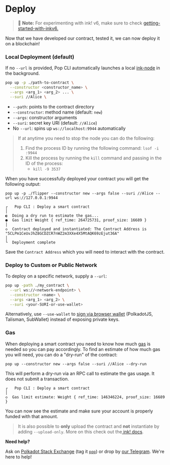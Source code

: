 # Deploy

> 🚀 **Note:** For experimenting with ink! v6, make sure to check [getting-started-with-inkv6.](../welcome/migrating-to-inkv6.md)

Now that we have developed our contract, tested it, we can now deploy it on a blockchain!

### Local Deployment (default)

If no `--url` is provided, Pop CLI automatically launches a local [ink-node](https://github.com/use-ink/ink-node) in the background.

```bash
pop up -p ./path-to-contract \
  --constructor <constructor_name> \
  --args <arg_1> <arg_2> ... \
  --suri //Alice \
```

* `--path`: points to the contract directory
* `--constructor`: method name (default: `new`)
* `--args`: constructor arguments
* `--suri`: secret key URI (default: `//Alice`)
* No `--url`: spins up `ws://localhost:9944` automatically

> If at anytime you need to stop the node you can do the following:
>
> 1. Find the process ID by running the following command: `lsof -i :9944`
> 2. Kill the process by running the `kill` command and passing in the ID of the process:
>    * `kill -9 3537`

When you have successfully deployed your contract you will get the following output:

```
pop up -p ./flipper --constructor new --args false --suri //Alice --url ws://127.0.0.1:9944

┌   Pop CLI : Deploy a smart contract
│
◐  Doing a dry run to estimate the gas...                                                                                                    
●  Gas limit Weight { ref_time: 264725731, proof_size: 16689 }
│  
◇  Contract deployed and instantiated: The Contract Address is "5CLPm1CeUvJhZ8GCDZCR7nWZ2m3XXe4X5MtAQK69zEjut36A"
│
└  Deployment complete
```

Save the `Contract Address` which you will need to interact with the contract.

### Deploy to Custom or Public Network

To deploy on a specific network, supply a `--url`:

```bash
pop up -path ./my_contract \
  --url ws://<network-endpoint> \
  --constructor <name> \
  --args <arg_1> <arg_2> \
  --suri <your-SURI-or-use-wallet> 
```

Alternatively, use `--use-wallet` to [sign via browser wallet](call-your-contract/securely-sign-transactions-from-cli.md) (PolkadotJS, Talisman, SubWallet) instead of exposing private keys.

### Gas

When deploying a smart contract you need to know how much [gas](https://use.ink/basics/gas) is needed so you can pay accordingly. To find an estimate of how much gas you will need, you can do a "dry-run" of the contract:

```
pop up --constructor new --args false --suri //Alice --dry-run
```

This will perform a dry-run via an RPC call to estimate the gas usage. It does not submit a transaction.

```
┌   Pop CLI : Deploy a smart contract
│
◇  Gas limit estimate: Weight { ref_time: 146346224, proof_size: 16689 }
```

You can now see the estimate and make sure your account is properly funded with that amount.

> It is also possible to **only** upload the contract and **not** instantiate by adding `--upload-only`. More on this check out the[ ink! docs](https://use.ink/docs/v6/getting-started/deploy-your-contract).

**Need help?**

Ask on [Polkadot Stack Exchange](https://polkadot.stackexchange.com/) (tag it [`pop`](https://substrate.stackexchange.com/tags/pop/info)) or drop by [our Telegram](https://t.me/onpopio). We're here to help!
